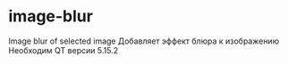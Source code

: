 # image-blur
Image blur of selected image
Добавляет эффект блюра к изображению
Необходим QT версии 5.15.2
